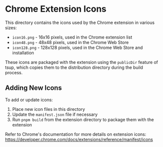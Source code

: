 # Chrome Extension Icons

This directory contains the icons used by the Chrome extension in various sizes:

- `icon16.png` - 16x16 pixels, used in the Chrome extension list
- `icon48.png` - 48x48 pixels, used in the Chrome Web Store
- `icon128.png` - 128x128 pixels, used in the Chrome Web Store and installation

These icons are packaged with the extension using the `publicDir` feature of tsup, which copies them to the distribution directory during the build process.

## Adding New Icons

To add or update icons:

1. Place new icon files in this directory
2. Update the `manifest.json` file if necessary
3. Run `pnpm build` from the extension directory to package them with the extension

Refer to Chrome's documentation for more details on extension icons:
https://developer.chrome.com/docs/extensions/reference/manifest/icons
